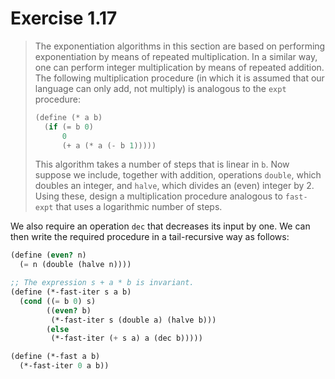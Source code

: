 # Exercise 1.17

> The exponentiation algorithms in this section are based on performing exponentiation by means of repeated multiplication.
> In a similar way, one can perform integer multiplication by means of repeated addition.
> The following multiplication procedure (in which it is assumed that our language can only add, not multiply) is analogous to the `expt` procedure:
> ```scheme
> (define (* a b)
>   (if (= b 0)
>       0
>       (+ a (* a (- b 1)))))
> ```
> This algorithm takes a number of steps that is linear in `b`.
> Now suppose we include, together with addition, operations `double`, which doubles an integer, and `halve`, which divides an (even) integer by 2.
> Using these, design a multiplication procedure analogous to `fast-expt` that uses a logarithmic number of steps.



We also require an operation `dec` that decreases its input by one.
We can then write the required procedure in a tail-recursive way as follows:
```scheme
(define (even? n)
  (= n (double (halve n))))

;; The expression s + a * b is invariant.
(define (*-fast-iter s a b)
  (cond ((= b 0) s)
        ((even? b)
         (*-fast-iter s (double a) (halve b)))
        (else
         (*-fast-iter (+ s a) a (dec b)))))

(define (*-fast a b)
  (*-fast-iter 0 a b))
```
